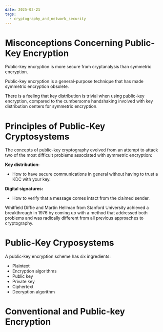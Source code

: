 ```yaml
---
date: 2025-02-21
tags:
  - cryptography_and_network_security
---
```


# Misconceptions Concerning Public-Key Encryption

Public-key encryption is more secure from cryptanalysis than symmetric encryption.

Public-key encryption is a general-purpose technique that has made symmetric encryption obsolete.

There is a feeling that key distribution is trivial when using public-key encryption, compared to the cumbersome handshaking involved with key distribution centers for symmetric encryption.

# Principles of Public-Key Cryptosystems

The concepts of public-key cryptography evolved from an attempt to attack two of the most difficult problems associated with symmetric encryption:

**Key distribution:**
- How to have secure communications in general without having to trust a KDC with your key.

**Digital signatures:** 
- How to verify that a message comes intact from the claimed sender.

Whitfield Diffie and Martin Hellman from Stanford University achieved a breakthrough in 1976 by coming up with a method that addressed both problems and was radically different from all previous approaches to cryptography.

# Public-Key Cryposystems

A public-key encryption scheme has six ingredients:

- Plaintext
- Encryption algorithms
- Public key
- Private key
- Ciphertext
- Decryption algorithm

# Conventional and Public-key Encryption

